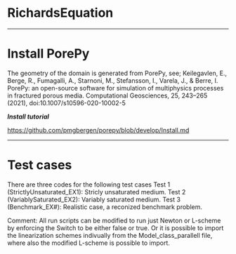 # RichardsEquation


---

# Install PorePy

The geometry of the domain is generated from PorePy, see; Keilegavlen, E., Berge, R., Fumagalli, A., Starnoni, M., Stefansson, I., Varela, J., & Berre, I. PorePy: an open-source software for simulation of multiphysics processes in fractured porous media. Computational Geosciences, 25, 243–265 (2021), doi:10.1007/s10596-020-10002-5

***Install tutorial***

https://github.com/pmgbergen/porepy/blob/develop/Install.md

---
# Test cases

There are three codes for the following test cases Test 1 (StrictlyUnsaturated_EX1): Stricly unsaturated medium. Test 2 (VariablySaturated_EX2): Variably saturated medium. Test 3 (Benchmark_EX#): Realistic case, a reconized benchmark problem.

Comment: All run scripts can be modified to run just Newton or L-scheme by enforcing the Switch to be either false or true. Or it is possible to import the linearization schemes indivually from the Model_class_parallell file, where also the modified L-scheme is possible to import.
